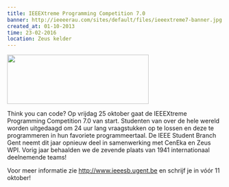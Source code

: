 ```yaml
---
title: IEEEXtreme Programming Competition 7.0
banner: http://ieeeerau.com/sites/default/files/ieeextreme7-banner.jpg
created_at: 01-10-2013
time: 23-02-2016
location: Zeus kelder
---
```


<img src="http://ieeeerau.com/sites/default/files/ieeextreme7-banner.jpg" width="330" height="115" class="alignright" />

Think you can code? Op vrijdag 25 oktober gaat de IEEEXtreme Programming Competition 7.0 van start. Studenten van over de hele wereld worden uitgedaagd om 24 uur lang vraagstukken op te lossen en deze te programmeren in hun favoriete programmeertaal. De IEEE Student Branch Gent neemt dit jaar opnieuw deel in samenwerking met CenEka en Zeus WPI. Vorig jaar behaalden we de zevende plaats van 1941 internationaal deelnemende teams!

Voor meer informatie zie <a href="http://www.ieeesb.ugent.be">http://www.ieeesb.ugent.be</a> en schrijf je in vóór 11 oktober!
